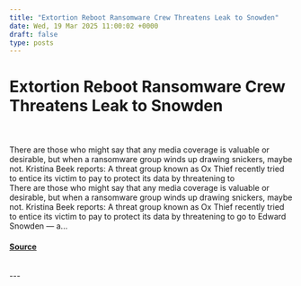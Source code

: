 ```yaml
---
title: "Extortion Reboot Ransomware Crew Threatens Leak to Snowden"
date: Wed, 19 Mar 2025 11:00:02 +0000
draft: false
type: posts
---
```

# Extortion Reboot Ransomware Crew Threatens Leak to Snowden

<br/>

<br/>
There are those who might say that any media coverage is valuable or desirable, but when a ransomware group winds up drawing snickers, maybe not. Kristina Beek reports: A threat group known as Ox Thief recently tried to entice its victim to pay to protect its data by threatening to
<br/>
There are those who might say that any media coverage is valuable or desirable, but when a ransomware group winds up drawing snickers, maybe not. Kristina Beek reports: A threat group known as Ox Thief recently tried to entice its victim to pay to protect its data by threatening to go to Edward Snowden — a...

#### [Source](https://databreaches.net/2025/03/19/extortion-reboot-ransomware-crew-threatens-leak-to-snowden/)

<br/>
---
